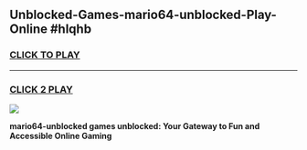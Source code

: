 
## Unblocked-Games-mario64-unblocked-Play-Online #hlqhb
<h3>
<a href="https://news.freeplayer.one?title=mario64-unblocked&ref=3">CLICK TO PLAY</a></h3>
<hr>

<h3>
<a href="https://news.freeplayer.one?title=mario64-unblocked&ref=3">CLICK 2 PLAY</a>
  
</h3>

<a href="https://news.freeplayer.one?title=mario64-unblocked&ref=3"><img src="https://clearcache.store/games.png"></a>


**mario64-unblocked games unblocked: Your Gateway to Fun and Accessible Online Gaming**
